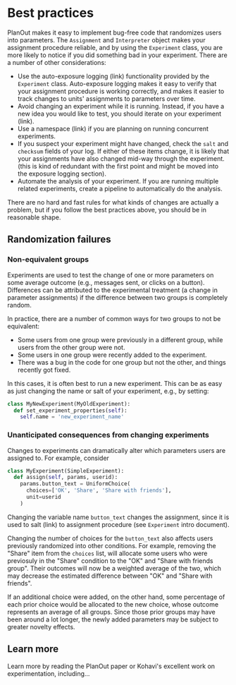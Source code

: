 # Best practices

PlanOut makes it easy to implement bug-free code that randomizes users into parameters. The `Assignment` and `Interpreter` object makes your assignment procedure reliable, and by using the `Experiment` class, you are more likely to notice if you did something bad in your experiment. There are a number of other considerations:

* Use the auto-exposure logging (link) functionality provided by the `Experiment` class.  Auto-exposure logging makes it easy to verify that your assignment procedure is working correctly, and makes it easier to track changes to units' assignments to parameters over time.
* Avoid changing an experiment while it is running. Instead, if you have a new idea you would like to test,  you should iterate on your experiment (link).
* Use a namespace (link) if you are planning on running concurrent experiments.
* If you suspect your experiment might have changed, check the `salt` and `checksum` fields of your log. If either of these items change, it is likely that your assignments have also changed mid-way through the experiment. (this is kind of redundant with the first point and might be moved into the exposure logging section).
* Automate the analysis of your experiment. If you are running multiple related experiments, create a pipeline to automatically do the analysis.

There are no hard and fast rules for what kinds of changes are actually a problem, but if you follow the best practices above, you should be in reasonable shape.


## Randomization failures
### Non-equivalent groups
Experiments are used to test the change of one or more parameters on some average outcome (e.g., messages sent, or clicks on a button). Differences can be attributed to the experimental treatment (a change in parameter assignments) if the difference between two groups is completely random.

In practice, there are a number of common ways for two groups to not be equivalent:
 - Some users from one group were previously in a different group, while users from the other group were not.
 - Some users in one group were recently added to the experiment.
 - There was a bug in the code for one group but not the other, and things recently got fixed.

In this cases, it is often best to run a new experiment. This can be as easy as just changing the name or salt of your experiment, e.g., by setting:

```python
class MyNewExperiment(MyOldExperiment):
  def set_experiment_properties(self):
    self.name = 'new_experiment_name'
```

### Unanticipated consequences from changing experiments
Changes to experiments can dramatically alter which parameters users are assigned to. For example, consider

```python
class MyExperiment(SimpleExperiment):
  def assign(self, params, userid):
    params.button_text = UniformChoice(
      choices=['OK', 'Share', 'Share with friends'],
      unit=userid
    )
```
Changing the variable name `button_text` changes the assignment, since it is used to salt (link) to assignment procedure (see `Experiment` intro document).

Changing the number of choices for the `button_text` also affects users previously randomized into other conditions.  For example, removing the "Share" item from the `choices` list, will allocate some users who were previosuly in the "Share" condition to the "OK" and "Share with friends group". Their outcomes will now be a weighted average of the two, which may decrease the estimated difference between "OK" and "Share with friends".

If an additional choice were added, on the other hand, some percentage of each prior choice would be allocated to the new choice, whose outcome represents an average of all groups. Since those prior groups may have been around a lot longer, the newly added parameters may be subject to greater novelty effects.

## Learn more
Learn more by reading the PlanOut paper or Kohavi's excellent work on experimentation, including...
